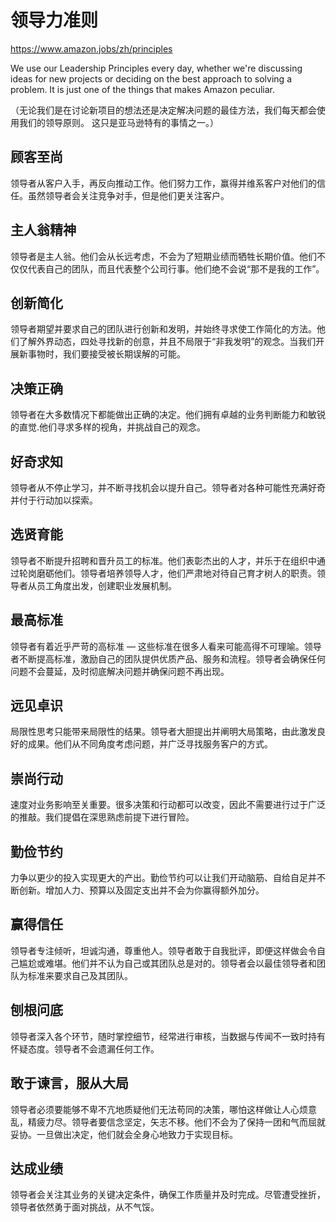 # 领导力准则

https://www.amazon.jobs/zh/principles

We use our Leadership Principles every day, whether we're discussing ideas for new projects or deciding on the best approach to solving a problem. It is just one of the things that makes Amazon peculiar.

（无论我们是在讨论新项目的想法还是决定解决问题的最佳方法，我们每天都会使用我们的领导原则。 这只是亚马逊特有的事情之一。）

## 顾客至尚

领导者从客户入手，再反向推动工作。他们努力工作，赢得并维系客户对他们的信任。虽然领导者会关注竞争对手，但是他们更关注客户。

## 主人翁精神

领导者是主人翁。他们会从长远考虑，不会为了短期业绩而牺牲长期价值。他们不仅仅代表自己的团队，而且代表整个公司行事。他们绝不会说“那不是我的工作”。

## 创新简化

领导者期望并要求自己的团队进行创新和发明，并始终寻求使工作简化的方法。他们了解外界动态，四处寻找新的创意，并且不局限于“非我发明”的观念。当我们开展新事物时，我们要接受被长期误解的可能。

## 决策正确

领导者在大多数情况下都能做出正确的决定。他们拥有卓越的业务判断能力和敏锐的直觉.他们寻求多样的视角，并挑战自己的观念。

## 好奇求知

领导者从不停止学习，并不断寻找机会以提升自己。领导者对各种可能性充满好奇并付于行动加以探索。

## 选贤育能

领导者不断提升招聘和晋升员工的标准。他们表彰杰出的人才，并乐于在组织中通过轮岗磨砺他们。领导者培养领导人才，他们严肃地对待自己育才树人的职责。领导者从员工角度出发，创建职业发展机制。

## 最高标准

领导者有着近乎严苛的高标准 — 这些标准在很多人看来可能高得不可理喻。领导者不断提高标准，激励自己的团队提供优质产品、服务和流程。领导者会确保任何问题不会蔓延，及时彻底解决问题并确保问题不再出现。

## 远见卓识

局限性思考只能带来局限性的结果。领导者大胆提出并阐明大局策略，由此激发良好的成果。他们从不同角度考虑问题，并广泛寻找服务客户的方式。

## 崇尚行动

速度对业务影响至关重要。很多决策和行动都可以改变，因此不需要进行过于广泛的推敲。我们提倡在深思熟虑前提下进行冒险。

## 勤俭节约

力争以更少的投入实现更大的产出。勤俭节约可以让我们开动脑筋、自给自足并不断创新。增加人力、预算以及固定支出并不会为你赢得额外加分。

## 赢得信任

​领导者专注倾听，坦诚沟通，尊重他人。领导者敢于自我批评，即便这样做会令自己尴尬或难堪。他们并不认为自己或其团队总是对的。领导者会以最佳领导者和团队为标准来要求自己及其团队。

## 刨根问底

​领导者深入各个环节，随时掌控细节，经常进行审核，当数据与传闻不一致时持有怀疑态度。领导者不会遗漏任何工作。

## 敢于谏言，服从大局

​领导者必须要能够不卑不亢地质疑他们无法苟同的决策，哪怕这样做让人心烦意乱，精疲力尽。领导者要信念坚定，矢志不移。他们不会为了保持一团和气而屈就妥协。一旦做出决定，他们就会全身心地致力于实现目标。

## 达成业绩

​领导者会关注其业务的关键决定条件，确保工作质量并及时完成。尽管遭受挫折，领导者依然勇于面对挑战，从不气馁。